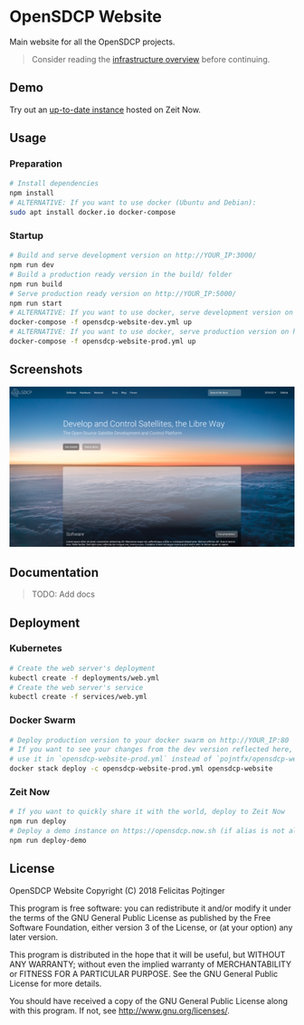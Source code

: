 # OpenSDCP Website

Main website for all the OpenSDCP projects.

> Consider reading the [infrastructure overview](https://github.com/opensdcp/opensdcp-infrastructure#overview) before continuing.

## Demo

Try out an [up-to-date instance](https://opensdcp.now.sh/) hosted on Zeit Now.

## Usage

### Preparation

```bash
# Install dependencies
npm install
# ALTERNATIVE: If you want to use docker (Ubuntu and Debian):
sudo apt install docker.io docker-compose
```

### Startup

```bash
# Build and serve development version on http://YOUR_IP:3000/
npm run dev
# Build a production ready version in the build/ folder
npm run build
# Serve production ready version on http://YOUR_IP:5000/
npm run start
# ALTERNATIVE: If you want to use docker, serve development version on http://YOUR_IP:8100
docker-compose -f opensdcp-website-dev.yml up
# ALTERNATIVE: If you want to use docker, serve production version on http://YOUR_IP:80
docker-compose -f opensdcp-website-prod.yml up
```

## Screenshots

![Mockup of the landing page](/screenshots/landing-page.png)

## Documentation

> TODO: Add docs

## Deployment

### Kubernetes

```bash
# Create the web server's deployment
kubectl create -f deployments/web.yml
# Create the web server's service
kubectl create -f services/web.yml
```

### Docker Swarm

```bash
# Deploy production version to your docker swarm on http://YOUR_IP:80
# If you want to see your changes from the dev version reflected here, build a new image of the "web" container and
# use it in `opensdcp-website-prod.yml` instead of `pojntfx/opensdcp-website:latest`
docker stack deploy -c opensdcp-website-prod.yml opensdcp-website
```

### Zeit Now

```bash
# If you want to quickly share it with the world, deploy to Zeit Now
npm run deploy
# Deploy a demo instance on https://opensdcp.now.sh (if alias is not already taken)
npm run deploy-demo
```

## License

OpenSDCP Website Copyright (C) 2018 Felicitas Pojtinger

This program is free software: you can redistribute it and/or modify
it under the terms of the GNU General Public License as published by
the Free Software Foundation, either version 3 of the License, or
(at your option) any later version.

This program is distributed in the hope that it will be useful,
but WITHOUT ANY WARRANTY; without even the implied warranty of
MERCHANTABILITY or FITNESS FOR A PARTICULAR PURPOSE. See the
GNU General Public License for more details.

You should have received a copy of the GNU General Public License
along with this program. If not, see <http://www.gnu.org/licenses/>.
